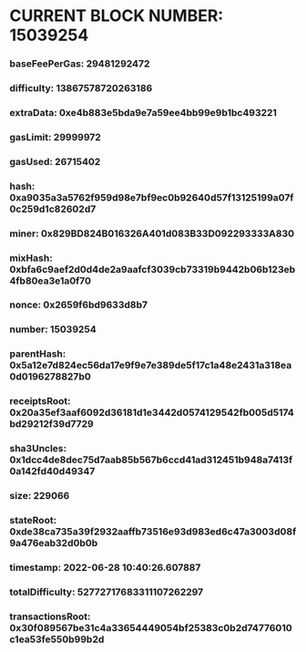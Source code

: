 # CURRENT BLOCK NUMBER: 15039254

### baseFeePerGas: 29481292472
### difficulty: 13867578720263186
### extraData: 0xe4b883e5bda9e7a59ee4bb99e9b1bc493221
### gasLimit: 29999972
### gasUsed: 26715402
### hash: 0xa9035a3a5762f959d98e7bf9ec0b92640d57f13125199a07f0c259d1c82602d7
### miner: 0x829BD824B016326A401d083B33D092293333A830
### mixHash: 0xbfa6c9aef2d0d4de2a9aafcf3039cb73319b9442b06b123eb4fb80ea3e1a0f70
### nonce: 0x2659f6bd9633d8b7
### number: 15039254
### parentHash: 0x5a12e7d824ec56da17e9f9e7e389de5f17c1a48e2431a318ea0d0196278827b0
### receiptsRoot: 0x20a35ef3aaf6092d36181d1e3442d0574129542fb005d5174bd29212f39d7729
### sha3Uncles: 0x1dcc4de8dec75d7aab85b567b6ccd41ad312451b948a7413f0a142fd40d49347
### size: 229066
### stateRoot: 0xde38ca735a39f2932aaffb73516e93d983ed6c47a3003d08f9a476eab32d0b0b
### timestamp: 2022-06-28 10:40:26.607887
### totalDifficulty: 52772717683311107262297
### transactionsRoot: 0x30f089567be31c4a33654449054bf25383c0b2d74776010c1ea53fe550b99b2d
